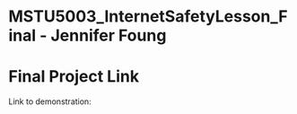# MSTU5003_InternetSafetyLesson_Final - Jennifer Foung

# Final Project Link
Link to demonstration: 
